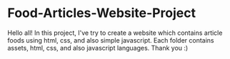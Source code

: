 # Food-Articles-Website-Project

Hello all! In this project, I've try to create a website which contains article foods using html, css, and also simple javascript. Each folder contains assets, html, css, and also javascript languages. Thank you :)
